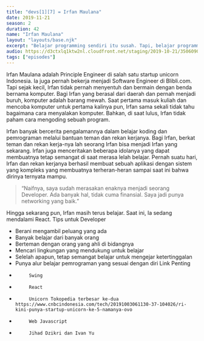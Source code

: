 ```yaml
---
title: "devs[1][7] = Irfan Maulana"
date: 2019-11-21
season: 2
duration: 42
name: "Irfan Maulana"
layout: "layouts/base.njk"
excerpt: "Belajar programming sendiri itu susah. Tapi, belajar programming sendiri lalu ada yang mendorong, yang membantu, yang memberikan proyek, yang bisa diajak diskusi soal program akan lebih mudah."
audio: https://d3ctxlq1ktw2nl.cloudfront.net/staging/2019-10-21/35060901-44100-2-170056964a9c6.m4a
tags: ["episodes"]
---
```


Irfan Maulana adalah Principle Engineer di salah satu startup unicorn Indonesia. Ia juga pernah bekerja menjadi Software Engineer di Blibli.com. Tapi sejak kecil, Irfan tidak pernah menyentuh dan bermain dengan benda bernama komputer. Bagi Irfan yang berasal dari daerah dan pernah menjadi buruh, komputer adalah barang mewah. Saat pertama masuk kuliah dan mencoba komputer untuk pertama kalinya pun, Irfan sama sekali tidak tahu bagaimana cara menyalakan komputer. Bahkan, di saat lulus, Irfan tidak paham cara mengoding sebuah program.

Irfan banyak bercerita pengalamannya dalam belajar koding dan pemrograman melalui bantuan teman dan rekan kerjanya. Bagi Irfan, berkat teman dan rekan kerja-nya lah seorang Irfan bisa menjadi Irfan yang sekarang. Irfan juga menceritakan beberapa idolanya yang dapat membuatnya tetap semangat di saat merasa lelah belajar. Pernah suatu hari, Irfan dan rekan kerjanya berhasil membuat sebuah aplikasi dengan sistem yang kompleks yang membuatnya terheran-heran sampai saat ini bahwa dirinya ternyata mampu.

> “Naifnya, saya sudah merasakan enaknya menjadi seorang Developer. Ada banyak hal, tidak cuma finansial. Saya jadi punya networking yang baik.”

Hingga sekarang pun, Irfan masih terus belajar. Saat ini, Ia sedang mendalami React.
Tips untuk Developer
- Berani mengambil peluang yang ada
- Banyak belajar dari banyak orang
- Berteman dengan orang yang ahli di bidangnya
- Mencari lingkungan yang mendukung untuk belajar
- Selelah apapun, tetap semangat belajar untuk mengejar ketertinggalan
- Punya alur belajar pemrograman yang sesuai dengan diri
Link Penting
-          Swing
-          React
-          Unicorn Tokopedia terbesar ke-dua https://www.cnbcindonesia.com/tech/20191003061130-37-104026/ri-kini-punya-startup-unicorn-ke-5-namanya-ovo
-          Web Javascript
-          Jihad Dzikri dan Ivan Yu

